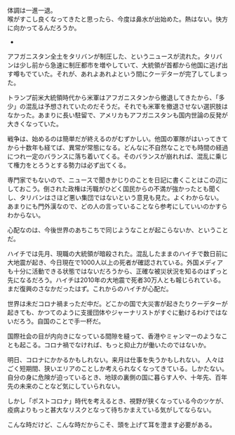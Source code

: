 体調は一進一退。  
喉がすこし良くなってきたと思ったら、今度は鼻水が出始めた。熱はない。快方に向かってるんだろうか。

-

アフガニスタン全土をタリバンが制圧した、というニュースが流れた。タリバンは少し前から急速に制圧都市を増やしていて、大統領が首都から他国に逃げ出す噂もでていた。それが、あれよあれよという間にクーデターが完了してしまった。

トランプ前米大統領時代から米軍はアフガニスタンから撤退してきたから、「多少」の混乱は予想されていたのだそうだ。それでも米軍を撤退させない選択肢はなかった。あまりに長い駐留で、アメリカもアフガニスタンも国内世論の反発が大きくなっていた。

戦争は、始めるのは簡単だが終えるのがむずかしい。他国の軍隊がはいってきてから十数年も経てば、異常が常態になる。どんなに不自然なことでも時間の経過につれ一定のバランスに落ち着いてくる。そのバランスが崩れれば、混乱に乗じて権力をとろうとする勢力は必ず出てくる。

専門家でもないので、ニュースで聞きかじりのことを日記に書くことはこの辺にしておこう。倒された政権は汚職がひどく国民からの不満が強かったとも聞くし、タリバンはさほど悪い集団ではないという意見も見た。よくわからない。あまりにも門外漢なので、どの人の言っていることなら参考にしていいのかすらわからない。

心配なのは、今後世界のあちこちで同じようなことが起こらないか、ということだ。

ハイチでは先月、現職の大統領が暗殺された。混乱したままのハイチで数日前に大地震が起き、今日現在で1000人以上の死者が確認されている。外国メディアも十分に活動できる状態ではないだろうから、正確な被災状況を知るのはずっと先になるだろう。ハイチは2010年の大地震で死者30万人とも報じられている。まだ復興のさなかだったはず。これからのハイチが心配だ。

世界は未だコロナ禍まっただ中だ。どこかの国で大災害が起きたりクーデターが起きても、かつてのように支援団体やジャーナリストがすぐに動けるわけではないだろう。自国のことで手一杯だ。

国際社会の目が内向きになっている間隙を縫って、香港やミャンマーのようなことも起こる。コロナ禍でなければ、もっと抑止力が働いたのではないか。

明日、コロナにかかるかもしれない。来月は仕事を失うかもしれない。
  人々はごく短期間、狭いエリアのことしか考えられなくなってきている。しかたない。自分の身に危険が迫っているとき、地球の裏側の国に暮らす人や、十年先、百年先の未来のことなど気にしていられない。

しかし「ポストコロナ」時代を考えるとき、視野が狭くなっている今のツケが、疫病よりもっと甚大なリスクとなって待ちかまえている気がしてならない。

こんな時だけど、こんな時だからこそ、頭を上げて耳を澄ます必要がある。
